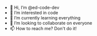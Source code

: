 - 👋 Hi, I’m @ed-code-dev
- 👀 I’m interested in code
- 🌱 I’m currently learning everything
- 💞️ I’m looking to collaborate on everyone
- 📫 How to reach me? Don't do it!

<!---
ed-code-dev/ed-code-dev is a ✨ special ✨ repository because its `README.md` (this file) appears on your GitHub profile.
You can click the Preview link to take a look at your changes.
--->
